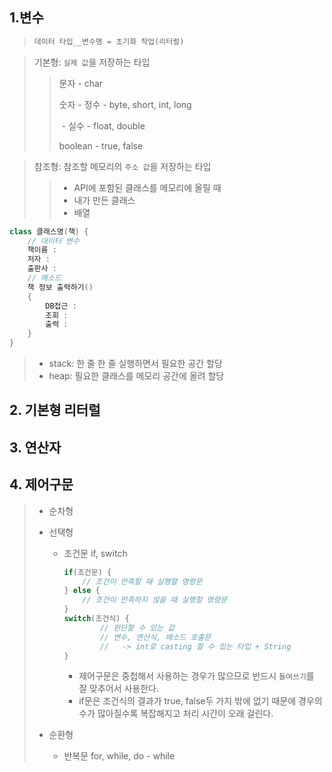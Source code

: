 ## 1.변수

> ```java
> 데이터 타입__변수명 = 초기화 작업(리터럴)
> ```

> 기본형: `실제 값`을 저장하는 타입 
>
> > 문자 	-  char
> >
> > 숫자  	- 정수 - byte, short, int, long
> >
> > ​		 	 - 실수 -  float, double
> >
> > boolean - true, false

> 참조형: 참조할 메모리의 `주소 값`을 저장하는 타입
>
> > * API에 포함된 클래스를 메모리에 올릴 때
> > * 내가 만든 클래스
> > * 배열

```java
class 클래스명(책) {
    // 데이터 변수
    책이름 :
    저자 :
    출판사 :
    // 메소드
    책 정보 출력하기() 
    {
        DB접근 :
        조회 :
        출력 :
    }
}
```

> * stack: 한 줄 한 줄 실행하면서 필요한 공간 할당
> * heap: 필요한 클래스를 메모리 공간에 올려 할당



## 2. 기본형 리터럴



## 3. 연산자



## 4. 제어구문

> * 순차형
>
> * 선택형
>
>   * 조건문 if, switch
>
>     ```java
>     if(조건문) {
>         // 조건이 만족할 때 실행할 명령문
>     } else {
>         // 조건이 만족하지 않을 때 실행할 명령문
>     }
>     switch(조건식) {
>             // 판단할 수 있는 값
>             // 변수, 연산식, 메소드 호출문
>             //   -> int로 casting 할 수 있는 타입 + String
>     }
>     ```
>
>     * 제어구문은 중첩해서 사용하는 경우가 많으므로 반드시 `들여쓰기`를  잘 맞추어서 사용한다. 
>     * if문은 조건식의 결과가 true, false두 가지 밖에 없기 때문에 경우의 수가 많아질수록 복잡해지고 처리 시간이 오래 걸린다.
>
> * 순환형
>
>   * 반복문 for, while, do - while